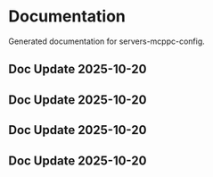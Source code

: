 # Documentation

Generated documentation for servers-mcppc-config.

## Doc Update 2025-10-20

## Doc Update 2025-10-20

## Doc Update 2025-10-20

## Doc Update 2025-10-20
